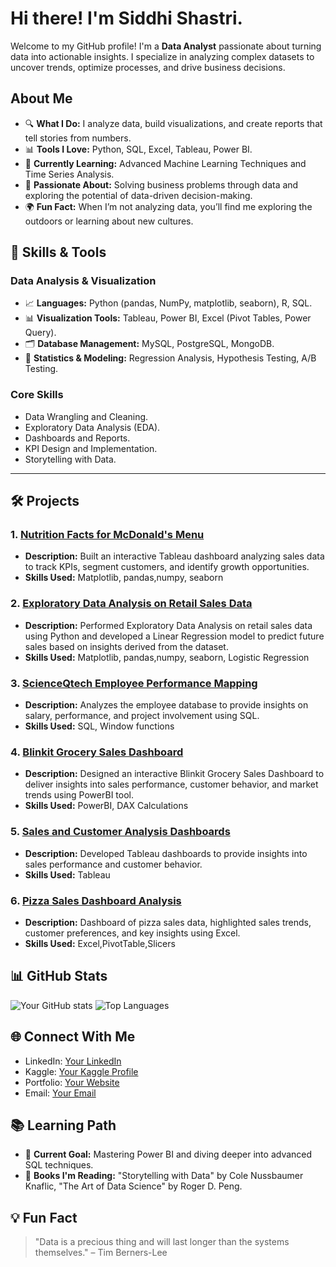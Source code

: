 # Hi there! I'm Siddhi Shastri.

Welcome to my GitHub profile! I'm a **Data Analyst** passionate about turning data into actionable insights. I specialize in analyzing complex datasets to uncover trends, optimize processes, and drive business decisions.

## About Me

- 🔍 **What I Do:** I analyze data, build visualizations, and create reports that tell stories from numbers.
- 📊 **Tools I Love:** Python, SQL, Excel, Tableau, Power BI.
- 🧠 **Currently Learning:** Advanced Machine Learning Techniques and Time Series Analysis.
- 🎯 **Passionate About:** Solving business problems through data and exploring the potential of data-driven decision-making.
- 🌍 **Fun Fact:** When I’m not analyzing data, you’ll find me exploring the outdoors or learning about new cultures.

## 🚀 Skills & Tools

### **Data Analysis & Visualization**
- 📈 **Languages:** Python (pandas, NumPy, matplotlib, seaborn), R, SQL.
- 📊 **Visualization Tools:** Tableau, Power BI, Excel (Pivot Tables, Power Query).
- 🗂️ **Database Management:** MySQL, PostgreSQL, MongoDB.
- 🧮 **Statistics & Modeling:** Regression Analysis, Hypothesis Testing, A/B Testing.

### **Core Skills**
- Data Wrangling and Cleaning.
- Exploratory Data Analysis (EDA).
- Dashboards and Reports.
- KPI Design and Implementation.
- Storytelling with Data.

---

## 🛠️ Projects

### 1. [Nutrition Facts for McDonald's Menu](https://github.com/Siddhishastri/Python_Projects/tree/main/Nutrition%20Facts%20for%20McDonald's%20Menu)
- **Description:** Built an interactive Tableau dashboard analyzing sales data to track KPIs, segment customers, and identify growth opportunities.
- **Skills Used:** Matplotlib, pandas,numpy, seaborn

### 2. [Exploratory Data Analysis on Retail Sales Data](https://github.com/Siddhishastri/Python_Projects/tree/main/Exploratory_Data_Analysis_on_Retail_Sales_Data)
- **Description:** Performed Exploratory Data Analysis on retail sales data using Python and developed a Linear Regression model to predict future sales based on insights derived from the dataset.
- **Skills Used:** Matplotlib, pandas,numpy, seaborn, Logistic Regression

### 3. [ScienceQtech Employee Performance Mapping](https://github.com/Siddhishastri/SQL_Projects/tree/main/ScienceQtech%20Employee%20Performance%20Mapping)
- **Description:** Analyzes the employee database to provide insights on salary, performance, and project involvement using SQL.
- **Skills Used:** SQL, Window functions

### 4. [Blinkit Grocery Sales Dashboard](https://github.com/Siddhishastri/PowerBI_Projects/tree/main/blinkit_sales_dashboard)
- **Description:** Designed an interactive Blinkit Grocery Sales Dashboard to deliver insights into sales performance, customer behavior, and market trends using PowerBI tool.
- **Skills Used:** PowerBI, DAX Calculations

### 5. [Sales and Customer Analysis Dashboards](https://github.com/Siddhishastri/Tableau_Projects/tree/main/Sales_and_Customer_Dashboard)
- **Description:** Developed Tableau dashboards to provide insights into sales performance and customer behavior.
- **Skills Used:** Tableau

### 6. [Pizza Sales Dashboard Analysis](https://github.com/Siddhishastri/Excel_Projects/tree/main/pizza_sales_dashboard)
- **Description:** Dashboard of pizza sales data, highlighted sales trends, customer preferences, and key insights using Excel.
- **Skills Used:** Excel,PivotTable,Slicers

## 📊 GitHub Stats

![Your GitHub stats](https://github-readme-stats.vercel.app/api?username=Siddhishastri&show_icons=true&theme=radical)
![Top Languages](https://github-readme-stats.vercel.app/api/top-langs/?username=Siddhishastri&layout=compact&theme=radical)


## 🌐 Connect With Me

- LinkedIn: [Your LinkedIn](https://www.linkedin.com/in/siddhishastri/)
- Kaggle: [Your Kaggle Profile](https://www.kaggle.com/siddhishastri)
- Portfolio: [Your Website](https://github.com/Siddhishastri)
- Email: [Your Email](shastrisiddhi118@gmail.com)

## 📚 Learning Path

- 🌱 **Current Goal:** Mastering Power BI and diving deeper into advanced SQL techniques.
- 📘 **Books I'm Reading:** "Storytelling with Data" by Cole Nussbaumer Knaflic, "The Art of Data Science" by Roger D. Peng.

## 💡 Fun Fact

> "Data is a precious thing and will last longer than the systems themselves." – Tim Berners-Lee

